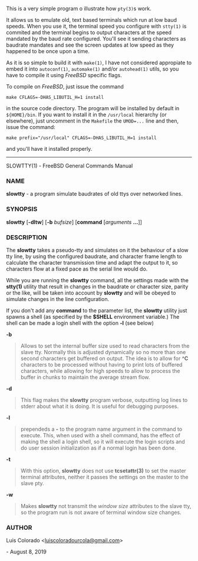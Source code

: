 This is a very simple program o illustrate how `pty(3)`s work.

It allows us to emulate old, text based terminals which run at low
baud speeds.  When you use it, the terminal speed you configure with
`stty(1)` is commited and the terminal begins to output characters at
the speed mandated by the baud rate configured.  You'll see it
sending characters as baudrate mandates and see the screen updates
at low speed as they happened to be once upon a time.

As it is so simple to build it with `make(1)`, I have not considered
appropiate to embed it into `autoconf(1)`, `automake(1)` and/or
`autohead(1)` utils, so you have to compile it using _FreeBSD_
specific flags.

To compile on _FreeBSD_, just issue the command

    make CFLAGS=-DHAS_LIBUTIL_H=1 install

in the source code directory.  The program will be installed by
default in `${HOME}/bin`.  If you want to install it in the
`/usr/local` hierarchy (or elsewhere), just uncomment in the
`Makefile` the `UMOD=...` line and then, issue the command:

    make prefix="/usr/local" CFLAGS=-DHAS_LIBUTIL_H=1 install

and you'll have it installed properly.

---

SLOWTTY(1) - FreeBSD General Commands Manual

### NAME

**slowtty** - a program simulate baudrates of old ttys over networked
lines.

### SYNOPSIS

**slowtty**
\[**-dltw**]
\[**-b**&nbsp;*bufsize*]
\[**command**&nbsp;\[*arguments*&nbsp;**...**]]

### DESCRIPTION

The
**slowtty**
takes a pseudo-tty and simulates on it the behaviour of a slow
tty line, by using the configured baudrate, and character frame
length to calculate the character transmission time and adapt
the output to it, so characters flow at a fixed pace as the
serial line would do.

While you are running the
**slowtty**
command, all the settings made with the
**stty(1)**
utility that result in changes in the baudrate or character size,
parity or the like, will be taken into account by
**slowtty**
and will be obeyed to simulate changes in the line configuration.

If you don't add any
**command**
to the parameter list, the
**slowtty**
utility just spawns a shell (as specified by the
**$SHELL**
environment variable.)  The shell can be made a login shell
with the option
**-l**
(see below)

**-b**

> Allows to set the internal buffer size used to read characters
> from the slave tty.  Normally this is adjusted dynamically so
> no more than one second characters get buffered on output.
> The idea is to allow for
> **^C**
> characters to be processed without having to print lots of
> buffered characters, while allowing for high speeds to allow to
> process the buffer in chunks to maintain the average stream flow.

**-d**

> This flag makes the
> **slowtty**
> program verbose, outputting log lines to stderr about what
> it is doing.
> It is useful for debugging purposes.

**-l**

> prependeds a
> **-**
> to the program name argument in the command to execute.
> This, when used with a shell command, has the effect of making
> the shell a login shell, so it will execute the login scripts
> and do user session initialization as if a normal login has been
> done.

**-t**

> With this option,
> **slowtty**
> does not use
> **tcsetattr(3)**
> to set the master terminal attributes, neither it passes the
> settings on the master to the slave pty.

**-w**

> Makes
> **slowtty**
> not transmit the *window size* attributes to the slave
> tty, so the program run is not aware of terminal window size
> changes.

### AUTHOR

Luis Colorado &lt;[luiscoloradourcola@gmail.com](mailto:luiscoloradourcola@gmail.com)&gt;

 \- August 8, 2019
